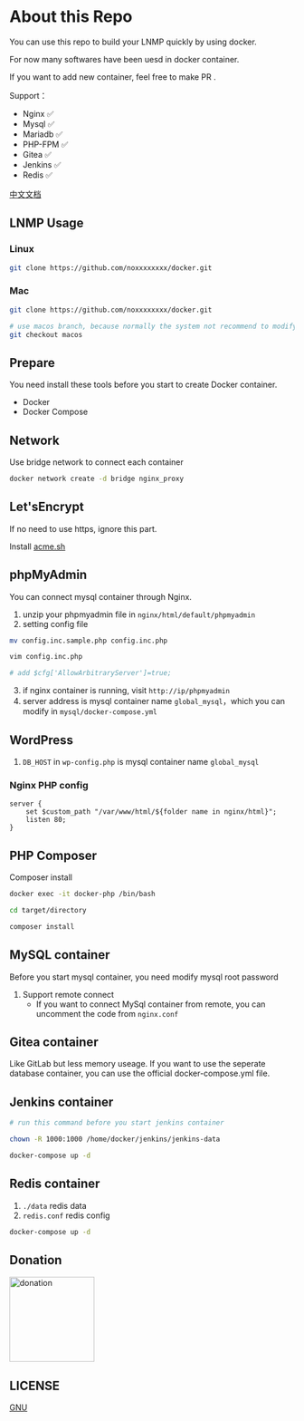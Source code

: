 # About this Repo

You can use this repo to build your LNMP quickly by using docker.

For now many softwares have been uesd in docker container.

If you want to add new container, feel free to make PR .

Support：

- Nginx   ✅ 
- Mysql   ✅ 
- Mariadb ✅ 
- PHP-FPM ✅ 
- Gitea   ✅ 
- Jenkins ✅ 
- Redis   ✅ 


[中文文档](https://github.com/noxxxxxxxx/docker/blob/master/README_ZH_CN.md)

## LNMP Usage

### Linux

```bash
git clone https://github.com/noxxxxxxxx/docker.git
```

### Mac

```bash
git clone https://github.com/noxxxxxxxx/docker.git

# use macos branch, because normally the system not recommend to modify home directory, so we choose document directory
git checkout macos
```

## Prepare

You need install these tools before you start to create Docker container.

- Docker
- Docker Compose

## Network

Use bridge network to connect each container

```bash
docker network create -d bridge nginx_proxy
```

## Let'sEncrypt

If no need to use https, ignore this part.

Install [acme.sh](https://github.com/Neilpang/acme.sh)

## phpMyAdmin

You can connect mysql container through Nginx.

1. unzip your phpmyadmin file in `nginx/html/default/phpmyadmin`
2. setting config file

```bash
mv config.inc.sample.php config.inc.php

vim config.inc.php

# add $cfg['AllowArbitraryServer']=true;
```

3. if nginx container is running, visit `http://ip/phpmyadmin`
4. server address is mysql container name `global_mysql`，which you can modify in `mysql/docker-compose.yml`

## WordPress

1. `DB_HOST` in `wp-config.php` is mysql container name `global_mysql`

### Nginx PHP config

```nginx
server {
    set $custom_path "/var/www/html/${folder name in nginx/html}";
    listen 80;
}
```

## PHP Composer

Composer install

```bash
docker exec -it docker-php /bin/bash

cd target/directory

composer install
```

## MySQL container

Before you start mysql container, you need modify mysql root password

1. Support remote connect
    - If you want to connect MySql container from remote, you can uncomment the code from `nginx.conf`

## Gitea container

Like GitLab but less memory useage. If you want to use the seperate database container, you can use the official docker-compose.yml file.

## Jenkins container

```bash
# run this command before you start jenkins container

chown -R 1000:1000 /home/docker/jenkins/jenkins-data

docker-compose up -d
```

## Redis container

1. `./data` redis data
2. `redis.conf` redis config

```bash
docker-compose up -d
```

## Donation

<img width="150" src="http://img.noxxxx.com/alipay.png" alt="donation">

## LICENSE

[GNU](http://www.gnu.org/licenses/gpl-3.0.html)
